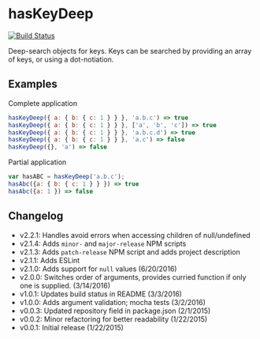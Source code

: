 hasKeyDeep
==========

[![Build Status](https://travis-ci.org/ryanaghdam/has-key-deep.svg?branch=master)](https://travis-ci.org/ryanaghdam/has-key-deep)

Deep-search objects for keys.  Keys can be searched by providing an array of
keys, or using a dot-notiation.

Examples
--------

Complete application

```javascript
hasKeyDeep({ a: { b: { c: 1 } } }, 'a.b.c') => true
hasKeyDeep({ a: { b: { c: 1 } } }, ['a', 'b', 'c']) => true
hasKeyDeep({ a: { b: { c: 1 } } }, 'a.b.c.d') => true
hasKeyDeep({ a: { b: { c: 1 } } }, 'a.c') => false
hasKeyDeep({}, 'a') => false
```


Partial application


```javascript
var hasABC = hasKeyDeep('a.b.c');
hasAbc({a: { b: { c: 1 } } }) => true
hasAbc({a: 1 }) => false
```

Changelog
---------
- v2.2.1: Handles avoid errors when accessing children of null/undefined
- v2.1.4: Adds `minor-` and `major-release` NPM scripts
- v2.1.3: Adds `patch-release` NPM script and adds project description
- v2.1.1: Adds ESLint
- v2.1.0: Adds support for `null` values (6/20/2016)
- v2.0.0: Switches order of arguments, provides curried function if only one is
supplied. (3/14/2016)
- v1.0.1: Updates build status in README (3/3/2016)
- v1.0.0: Adds argument validation; mocha tests (3/2/2016)
- v0.0.3: Updated repository field in package.json (2/1/2015)
- v0.0.2: Minor refactoring for better readability (1/22/2015)
- v0.0.1: Initial release (1/22/2015)
